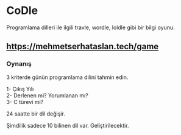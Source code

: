 # CoDle
Programlama dilleri ile ilgili travle, wordle, loldle gibi bir bilgi oyunu.

## https://mehmetserhataslan.tech/game

### Oynanış

3 kriterde günün programlama dilini tahmin edin.

1- Çıkış Yılı <br>
2- Derlenen mi? Yorumlanan mı? <br>
3- C türevi mi? <br>

24 saatte bir dil değişir.

Şimdilik sadece 10 bilinen dil var. Geliştirilecektir.
